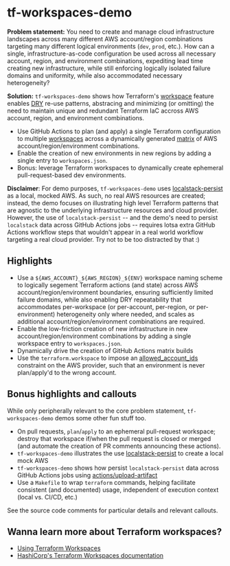 # tf-workspaces-demo

**Problem statement:** You need to create and manage cloud infrastructure
landscapes across many different AWS account/region combinations targeting many
different logical environments (`dev`, `prod`, etc.). How can a single,
infrastructure-as-code configuration be used across all necessary
account, region, and environment combinations, expediting lead time creating new
infrastructure, while still enforcing logically isolated failure domains and uniformity, while also
accommodated necessary heterogeneity?

**Solution:** `tf-workspaces-demo` shows how Terraform's [workspace](https://developer.hashicorp.com/terraform/language/state/workspaces) feature enables [DRY](https://en.wikipedia.org/wiki/Don%27t_repeat_yourself) re-use patterns, abstracing and minimizing (or omitting) the need to maintain unique and redundant Terraform IaC accross AWS account, region, and environment combinations.

* Use GitHub Actions to plan (and apply) a single Terraform configuration to multiple [workspaces](https://developer.hashicorp.com/terraform/language/state/workspaces) across a dynamically generated [matrix](https://docs.github.com/en/actions/using-jobs/using-a-matrix-for-your-jobs) of AWS account/region/environment combinations.
* Enable the creation of new environments in new regions by adding a single entry to `workspaces.json`.
* Bonus: leverage Terraform workspaces to dynamically create ephemeral
  pull-request-based dev environments.

**Disclaimer**: For demo purposes, `tf-workspaces-demo` uses [localstack-persist](https://hub.docker.com/r/gresau/localstack-persist) as a local, mocked AWS. As such, no real AWS resources are created; instead, the demo focuses on illustrating high level Terraform patterns that are agnostic to the underlying infrastructure resources and cloud provider. However, the use of `localstack-persist` -- and the demo's need to persist `localstack` data across GitHub Actions jobs -- requires lotsa extra GitHub Actions workflow steps that wouldn't appear in a real world workflow targeting a real cloud provider. Try not to be too distracted by that :)

## Highlights

* Use a `${AWS_ACCOUNT}_${AWS_REGION}_${ENV}` workspace naming scheme to
  logically segement Terraform actions (and state) across AWS account/region/environment
  boundaries, ensuring sufficiently limited failure domains, while also enabling
  DRY repeatability that accommodates per-workspace (or per-account, per-region,
  or per-environment) heterogeneity only where needed, and scales as additional
  account/region/environment combinations are required.
* Enable the low-friction creation of new infrastructure in new account/region/environment combinations by adding a single workspace entry to `workspaces.json`.
* Dynamically drive the creation of GitHub Actions matrix builds
* Use the `terraform.workspace` to impose an [allowed_account_ids](https://registry.terraform.io/providers/hashicorp/aws/latest/docs#allowed_account_ids) constraint on the AWS provider, such that an environment is never plan/apply'd to the wrong account.

## Bonus highlights and callouts

While only peripherally relevant to the core problem statement, `tf-workspaces-demo`
demos some other fun stuff too.

* On pull requests, `plan`/`apply` to an ephemeral pull-request workspace;
  destroy that workspace if/when the pull request is closed or merged (and automate the
  creation of PR comments announcing these actions).
* `tf-workspaces-demo` illustrates the use [localstack-persist](https://hub.docker.com/r/gresau/localstack-persist) to create a local mock AWS
* `tf-workspaces-demo` shows how persist `localstack-persist` data across GitHub Actions jobs using [actions/upload-artifact](https://github.com/actions/upload-artifact)
* Use a `Makefile` to wrap `terraform` commands, helping facilitate consistent (and documented) usage, independent of execution context (local vs. CI/CD, etc.)

See the source code comments for particular details and relevant callouts.

## Wanna learn more about Terraform workspaces?

* [Using Terraform Workspaces](https://mikeball.info/blog/using-terraform-workspaces/)
* [HashiCorp's Terraform Workspaces documentation](https://developer.hashicorp.com/terraform/language/state/workspaces)
